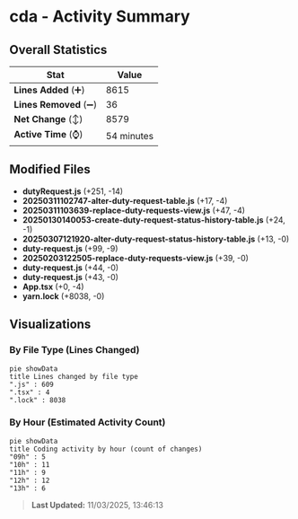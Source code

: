 # cda - Activity Summary 

## Overall Statistics

| Stat                   | Value                                                             |
| ---------------------- | ----------------------------------------------------------------- |
| **Lines Added** (➕)   | 8615                                          |
| **Lines Removed** (➖) | 36                                        |
| **Net Change** (↕)    | 8579                |
| **Active Time** (⌚)   | 54 minutes |


## Modified Files
- **dutyRequest.js** (+251, -14)
- **20250311102747-alter-duty-request-table.js** (+17, -4)
- **20250311103639-replace-duty-requests-view.js** (+47, -4)
- **20250130140053-create-duty-request-status-history-table.js** (+24, -1)
- **20250307121920-alter-duty-request-status-history-table.js** (+13, -0)
- **duty-request.js** (+99, -9)
- **20250203122505-replace-duty-requests-view.js** (+39, -0)
- **duty-request.js** (+44, -0)
- **duty-request.js** (+43, -0)
- **App.tsx** (+0, -4)
- **yarn.lock** (+8038, -0)

## Visualizations

### By File Type (Lines Changed)

```mermaid
pie showData
title Lines changed by file type
".js" : 609
".tsx" : 4
".lock" : 8038
```

### By Hour (Estimated Activity Count)

```mermaid
pie showData
title Coding activity by hour (count of changes)
"09h" : 5
"10h" : 11
"11h" : 9
"12h" : 12
"13h" : 6
```


> **Last Updated:** 11/03/2025, 13:46:13